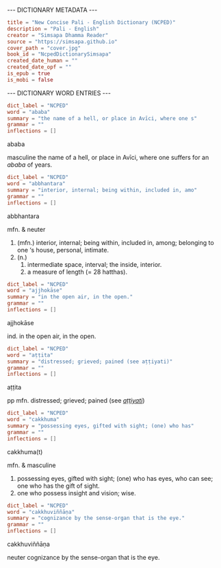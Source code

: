 --- DICTIONARY METADATA ---

``` toml
title = "New Concise Pali - English Dictionary (NCPED)"
description = "Pali - English"
creator = "Simsapa Dhamma Reader"
source = "https://simsapa.github.io"
cover_path = "cover.jpg"
book_id = "NcpedDictionarySimsapa"
created_date_human = ""
created_date_opf = ""
is_epub = true
is_mobi = false
```

--- DICTIONARY WORD ENTRIES ---

``` toml
dict_label = "NCPED"
word = "ababa"
summary = "the name of a hell, or place in Avīci, where one s"
grammar = ""
inflections = []
```

ababa

masculine the name of a hell, or place in Avīci, where one suffers for an *ababa* of years.

``` toml
dict_label = "NCPED"
word = "abbhantara"
summary = "interior, internal; being within, included in, amo"
grammar = ""
inflections = []
```

abbhantara

mfn. & neuter

1. (mfn.) interior, internal; being within, included in, among; belonging to one ‘s house, personal, intimate.
2. (n.)
   1. intermediate space, interval; the inside, interior.
   2. a measure of length (= 28 hatthas).

``` toml
dict_label = "NCPED"
word = "ajjhokāse"
summary = "in the open air, in the open."
grammar = ""
inflections = []
```

ajjhokāse

ind. in the open air, in the open.

``` toml
dict_label = "NCPED"
word = "aṭṭita"
summary = "distressed; grieved; pained (see aṭṭiyati)"
grammar = ""
inflections = []
```

aṭṭita

pp mfn. distressed; grieved; pained (see *[aṭṭiyati](/define/aṭṭiyati)*)

``` toml
dict_label = "NCPED"
word = "cakkhuma"
summary = "possessing eyes, gifted with sight; (one) who has"
grammar = ""
inflections = []
```

cakkhuma(t)

mfn. & masculine

1. possessing eyes, gifted with sight; (one) who has eyes, who can see; one who has the gift of sight.
2. one who possess insight and vision; wise.

``` toml
dict_label = "NCPED"
word = "cakkhuviññāṇa"
summary = "cognizance by the sense-organ that is the eye."
grammar = ""
inflections = []
```

cakkhuviññāṇa

neuter cognizance by the sense\-organ that is the eye.
